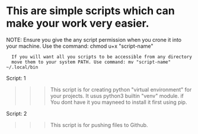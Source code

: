 # This are simple scripts which can make your work very easier.

NOTE: Ensure you give the any script permission when you crone it into
      your machine. Use the command: chmod u+x "script-name"

	  If you will want all you scripts to be accessible from any directory
	  move them to your system PATH. Use command: mv "script-name" ~/.local/bin


Script: 1
>>> This script is for creating python "virtual environment" for your projects.
>>> It usus python3 builtin "venv" module. if You dont have it you mayneed to
>>> install it first using pip.


Script: 2
>>> This script is for pushing files to Github.
